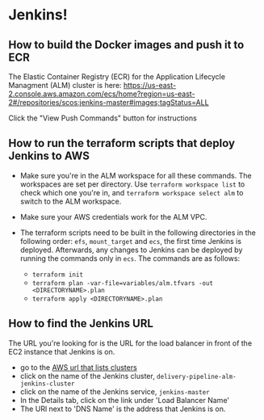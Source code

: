# Jenkins!

## How to build the Docker images and push it to ECR

The Elastic Container Registry (ECR) for the Application Lifecycle Managment (ALM) cluster is here: 
https://us-east-2.console.aws.amazon.com/ecs/home?region=us-east-2#/repositories/scos:jenkins-master#images;tagStatus=ALL

Click the "View Push Commands" button for instructions

## How to run the terraform scripts that deploy Jenkins to AWS

+ Make sure you're in the ALM workspace for all these commands. The workspaces are set per directory. Use `terraform workspace list` to check which one you're in, and `terraform workspace select alm` to switch to the ALM workspace.

+ Make sure your AWS credentials work for the ALM VPC.

+ The terraform scripts need to be built in the following directories in the following order: `efs`, `mount_target` and `ecs`, the first time Jenkins is deployed. Afterwards, any changes to Jenkins can be deployed by running the commands only in `ecs`.  The commands are as follows:
  + `terraform init`
  + `terraform plan -var-file=variables/alm.tfvars -out <DIRECTORYNAME>.plan`
  + `terraform apply <DIRECTORYNAME>.plan`

## How to find the Jenkins URL

The URL you're looking for is the URL for the load balancer in front of the EC2 instance that Jenkins is on.

+ go to the [AWS url that lists clusters](https://us-east-2.console.aws.amazon.com/ecs/home?region=us-east-2#/clusters) 
+ click on the name of the Jenkins cluster, `delivery-pipeline-alm-jenkins-cluster`
+ click on the name of the Jenkins service, `jenkins-master`
+ In the Details tab, click on the link under 'Load Balancer Name'
+ The URl next to 'DNS Name' is the address that Jenkins is on.